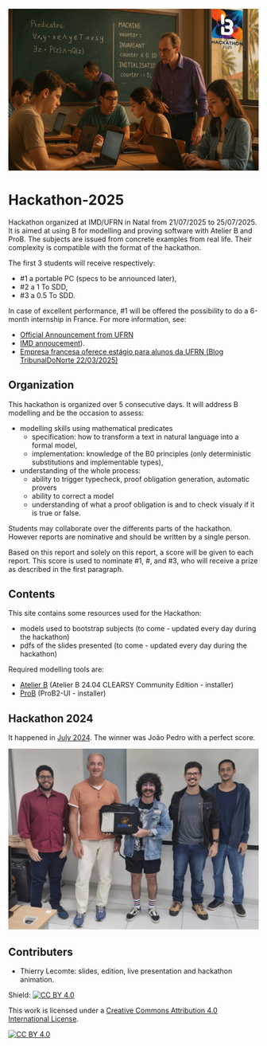 ![](titire-officiel-hackathon-2025.png)
# Hackathon-2025
Hackathon organized at IMD/UFRN in Natal from 21/07/2025 to 25/07/2025.
It is aimed at using B for modelling and proving software with Atelier B and ProB.
The subjects are issued from concrete examples from real life. Their complexity is compatible with the format of the hackathon.

The first 3 students will receive respectively:
- #1 a portable PC (specs to be announced later),
- #2 a 1 To SDD,
- #3 a 0.5 To SDD. 

In case of excellent performance, #1 will be offered the possibility to do a 6-month internship in France.
For more information, see:
- [Official Announcement from UFRN](https://boletim.ufrn.br/publico/informativo/4724.pdf)
- [IMD annoucement](https://www.instagram.com/reel/DHMIOGQS8PE/?igsh=bm5ncTMwdm5zM2Vs)).
- [Empresa francesa oferece estágio para alunos da UFRN (Blog TribunalDoNorte 22/03/2025)](https://blog.tribunadonorte.com.br/territoriolivre/empresa-francesa-oferece-estagio-para-alunos-da-ufrn/)

## Organization
This hackathon is organized over 5 consecutive days.
It will address B modelling and be the occasion to assess:
- modelling skills using mathematical predicates
  - specification: how to transform a text in natural language into a formal model,
  - implementation: knowledge of the B0 principles (only deterministic substitutions and implementable types),
- understanding of the whole process:
  - ability to trigger typecheck, proof obligation generation, automatic provers
  - ability to correct a model
  - understanding of what a proof obligation is and to check visualy if it is true or false.

Students may collaborate over the differents parts of the hackathon. However reports are nominative and should be written by a single person.

Based on this report and solely on this report, a score will be given to each report. 
This score is used to nominate #1, #, and #3, who will receive a prize as described in the first paragraph. 

## Contents
This site contains some resources used for the Hackathon:
- models used to bootstrap subjects (to come - updated every day during the hackathon)
- pdfs of the slides presented (to come - updated every day during the hackathon)

Required modelling tools are:
- [Atelier B](https://www.atelierb.eu/en/atelier-b-support-maintenance/download-atelier-b/)  (Atelier B 24.04 CLEARSY Community Edition - installer)
- [ProB](https://prob.hhu.de/w/index.php?title=Download#ProB2-UI_(based_on_JavaFX)) (ProB2-UI - installer)

## Hackathon 2024

It happened in [July 2024](https://github.com/CLEARSY/hackathon-2024).
The winner was João Pedro with a perfect score.

![](winners-hackathon-2024.png)

## Contributers
- Thierry Lecomte: slides, edition, live presentation and hackathon animation.

Shield: [![CC BY 4.0][cc-by-shield]][cc-by]

This work is licensed under a
[Creative Commons Attribution 4.0 International License][cc-by].

[![CC BY 4.0][cc-by-image]][cc-by]

[cc-by]: http://creativecommons.org/licenses/by/4.0/
[cc-by-image]: https://i.creativecommons.org/l/by/4.0/88x31.png
[cc-by-shield]: https://img.shields.io/badge/License-CC%20BY%204.0-lightgrey.svg
